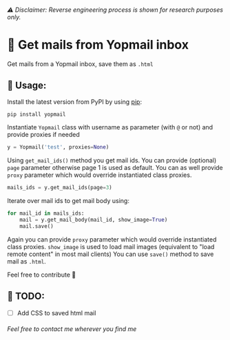 ###### ⚠️ Disclaimer: Reverse engineering process is shown for research purposes only.

# 👏 Get mails from Yopmail inbox
Get mails from a Yopmail inbox, save them as ``.html``


## 📖 Usage:
Install the latest version from PyPI by using [pip](https://pip.pypa.io/):
```
pip install yopmail
```

Instantiate ``Yopmail`` class with username as parameter (with ``@`` or not) and provide proxies if needed
```python
y = Yopmail('test', proxies=None)
```

Using ``get_mail_ids()`` method you get mail ids. You can provide (optional) ``page`` parameter otherwise page 1 is used as default. You can as well provide ``proxy`` parameter which would override instantiated class proxies.
```python
mails_ids = y.get_mail_ids(page=3)
```

Iterate over mail ids to get mail body using:
```python
for mail_id in mails_ids:
    mail = y.get_mail_body(mail_id, show_image=True)
    mail.save()
```
Again you can provide ``proxy`` parameter which would override instantiated class proxies.
``show_image`` is used to load mail images (equivalent to "load remote content" in most mail clients)
You can use ``save()`` method to save mail as ``.html``.


Feel free to contribute 🤝


## 📝 TODO:
- [ ] Add CSS to saved html mail

###### Feel free to contact me wherever you find me
